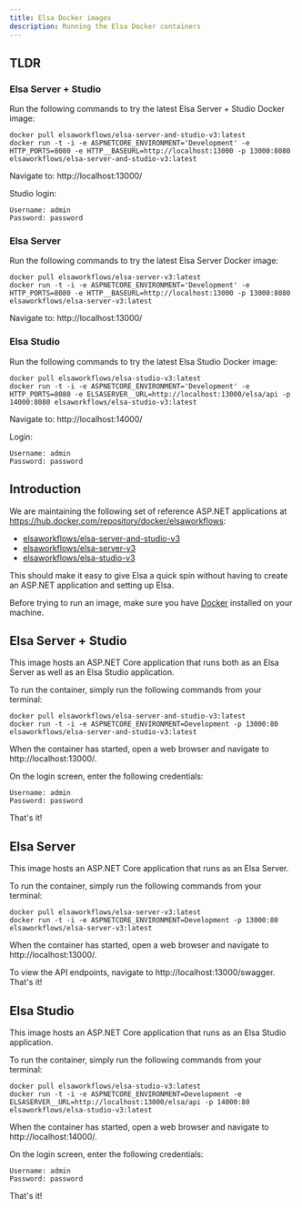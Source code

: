```yaml
---
title: Elsa Docker images
description: Running the Elsa Docker containers
---
```


## TLDR

### Elsa Server + Studio

Run the following commands to try the latest Elsa Server + Studio Docker image:

```shell
docker pull elsaworkflows/elsa-server-and-studio-v3:latest
docker run -t -i -e ASPNETCORE_ENVIRONMENT='Development' -e HTTP_PORTS=8080 -e HTTP__BASEURL=http://localhost:13000 -p 13000:8080 elsaworkflows/elsa-server-and-studio-v3:latest
```

Navigate to: http://localhost:13000/

Studio login:
```
Username: admin
Password: password
```

### Elsa Server

Run the following commands to try the latest Elsa Server Docker image:

```shell
docker pull elsaworkflows/elsa-server-v3:latest
docker run -t -i -e ASPNETCORE_ENVIRONMENT='Development' -e HTTP_PORTS=8080 -e HTTP__BASEURL=http://localhost:13000 -p 13000:8080 elsaworkflows/elsa-server-v3:latest
```

Navigate to: http://localhost:13000/

### Elsa Studio

Run the following commands to try the latest Elsa Studio Docker image:

```shell
docker pull elsaworkflows/elsa-studio-v3:latest
docker run -t -i -e ASPNETCORE_ENVIRONMENT='Development' -e HTTP_PORTS=8080 -e ELSASERVER__URL=http://localhost:13000/elsa/api -p 14000:8080 elsaworkflows/elsa-studio-v3:latest
```

Navigate to: http://localhost:14000/

Login:
```
Username: admin
Password: password
```

## Introduction

We are maintaining the following set of reference ASP.NET applications at https://hub.docker.com/repository/docker/elsaworkflows:

- [elsaworkflows/elsa-server-and-studio-v3](https://hub.docker.com/repository/docker/elsaworkflows/elsa-server-and-studio-v3)
- [elsaworkflows/elsa-server-v3](https://hub.docker.com/repository/docker/elsaworkflows/elsa-server-v3)
- [elsaworkflows/elsa-studio-v3](https://hub.docker.com/repository/docker/elsaworkflows/elsa-studio-v3)

This should make it easy to give Elsa a quick spin without having to create an ASP.NET application and setting up Elsa.

Before trying to run an image, make sure you have [Docker](https://docs.docker.com/get-docker/) installed on your machine.

## Elsa Server + Studio

This image hosts an ASP.NET Core application that runs both as an Elsa Server as well as an Elsa Studio application.

To run the container, simply run the following commands from your terminal:

```shell
docker pull elsaworkflows/elsa-server-and-studio-v3:latest
docker run -t -i -e ASPNETCORE_ENVIRONMENT=Development -p 13000:80 elsaworkflows/elsa-server-and-studio-v3:latest
```

When the container has started, open a web browser and navigate to http://localhost:13000/.

On the login screen, enter the following credentials:

```
Username: admin
Password: password
```

That's it!

## Elsa Server

This image hosts an ASP.NET Core application that runs as an Elsa Server.

To run the container, simply run the following commands from your terminal:

```shell
docker pull elsaworkflows/elsa-server-v3:latest
docker run -t -i -e ASPNETCORE_ENVIRONMENT=Development -p 13000:80 elsaworkflows/elsa-server-v3:latest
```

When the container has started, open a web browser and navigate to http://localhost:13000/.

To view the API endpoints, navigate to http://localhost:13000/swagger.
That's it!

## Elsa Studio

This image hosts an ASP.NET Core application that runs as an Elsa Studio application.

To run the container, simply run the following commands from your terminal:

```shell
docker pull elsaworkflows/elsa-studio-v3:latest
docker run -t -i -e ASPNETCORE_ENVIRONMENT=Development -e ELSASERVER__URL=http://localhost:13000/elsa/api -p 14000:80 elsaworkflows/elsa-studio-v3:latest
```

When the container has started, open a web browser and navigate to http://localhost:14000/.

On the login screen, enter the following credentials:

```
Username: admin
Password: password
```

That's it!